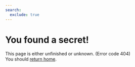 ```yaml
---
search:
  exclude: true
---
```


# You found a secret!
This page is either unfinished or unknown. (Error code 404)  
You should [return home](./index.md).
